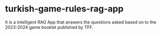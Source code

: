 # turkish-game-rules-rag-app
It is a intelligent RAG App that answers the questions asked based on to the 2023-2024 game booklet published by TFF.
